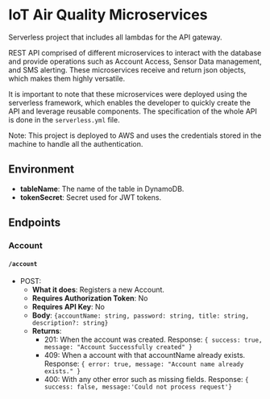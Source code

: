 # IoT Air Quality Microservices

Serverless project that includes all lambdas for the API gateway.

REST API comprised of different microservices to interact with the database and provide operations such as Account Access, Sensor Data management, and SMS alerting. These microservices receive and return json objects, which makes them highly versatile.

It is important to note that these microservices were deployed using the serverless framework, which enables the developer to quickly create the API and leverage reusable components. The specification of the whole API is done in the `serverless.yml` file.

Note: This project is deployed to AWS and uses the credentials stored in the machine to handle all the authentication.

## Environment
- **tableName**: The name of the table in DynamoDB. 
- **tokenSecret**: Secret used for JWT tokens.

## Endpoints

### Account

#### `/account`
- POST:
  - **What it does**: Registers a new Account.
  - **Requires Authorization Token**: No
  - **Requires API Key**: No
  - **Body**: `{accountName: string, password: string, title: string, description?: string}`
  - **Returns**:
    - 201: When the account was created. Response: `{ success: true, message: "Account Successfully created" }` 
    - 409: When a account with that accountName already exists. Response: `{ error: true, message: "Account name already exists." }`
    - 400: With any other error such as missing fields. Response: `{ success: false, message:'Could not process request'}`
